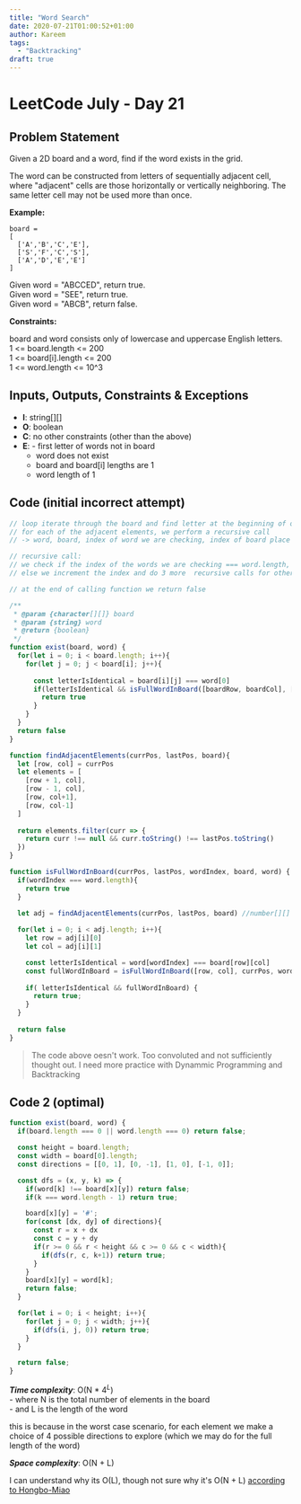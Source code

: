 ```yaml
---
title: "Word Search"
date: 2020-07-21T01:00:52+01:00
author: Kareem
tags:
  - "Backtracking"
draft: true
---
```


<!-- LeetCode month and day here -->
# LeetCode July - Day 21

## Problem Statement

Given a 2D board and a word, find if the word exists in the grid.

The word can be constructed from letters of sequentially adjacent cell, where "adjacent" cells are those horizontally or vertically neighboring. The same letter cell may not be used more than once.

**Example:**
```
board =
[
  ['A','B','C','E'],
  ['S','F','C','S'],
  ['A','D','E','E']
]
```

Given word = "ABCCED", return true.\
Given word = "SEE", return true.\
Given word = "ABCB", return false.

**Constraints:**

board and word consists only of lowercase and uppercase English letters.\
1 <= board.length <= 200\
1 <= board[i].length <= 200\
1 <= word.length <= 10^3


## Inputs, Outputs, Constraints & Exceptions
- **I**: string[][]
- **O**: boolean
- **C**: no other constraints (other than the above)
- **E**: - first letter of words not in board
  - word does not exist
  - board and board[i] lengths are 1
  - word length of 1

## Code (initial incorrect attempt)

```js
// loop iterate through the board and find letter at the beginning of our word
// for each of the adjacent elements, we perform a recursive call
// -> word, board, index of word we are checking, index of board place we just checked

// recursive call:
// we check if the index of the words we are checking === word.length, if so return true
// else we increment the index and do 3 more  recursive calls for other adjacent cells

// at the end of calling function we return false

/**
 * @param {character[][]} board
 * @param {string} word
 * @return {boolean}
 */
function exist(board, word) {
  for(let i = 0; i < board.length; i++){
    for(let j = 0; j < board[i]; j++){
  
      const letterIsIdentical = board[i][j] === word[0]
      if(letterIsIdentical && isFullWordInBoard([boardRow, boardCol], [null,null], 1, board, word)){
        return true
      }
    }
  }
  return false
}

function findAdjacentElements(currPos, lastPos, board){
  let [row, col] = currPos
  let elements = [
    [row + 1, col],
    [row - 1, col],
    [row, col+1],
    [row, col-1]
  ]
  
  return elements.filter(curr => {
    return curr !== null && curr.toString() !== lastPos.toString()
  })
}

function isFullWordInBoard(currPos, lastPos, wordIndex, board, word) {
  if(wordIndex === word.length){
    return true
  }

  let adj = findAdjacentElements(currPos, lastPos, board) //number[][]
  
  for(let i = 0; i < adj.length; i++){
    let row = adj[i][0]
    let col = adj[i][1]

    const letterIsIdentical = word[wordIndex] === board[row][col]
    const fullWordInBoard = isFullWordInBoard([row, col], currPos, wordIndex+1, board, word)
    
    if( letterIsIdentical && fullWordInBoard) { 
      return true;
    }
  }
  
  return false
}
```

> The code above oesn't work. Too convoluted and not sufficiently thought out. I need more practice with Dynammic Programming and Backtracking

## Code 2 (optimal)

```js
function exist(board, word) {
  if(board.length === 0 || word.length === 0) return false;

  const height = board.length;
  const width = board[0].length;
  const directions = [[0, 1], [0, -1], [1, 0], [-1, 0]];

  const dfs = (x, y, k) => {
    if(word[k] !== board[x][y]) return false;
    if(k === word.length - 1) return true;

    board[x][y] = '#';
    for(const [dx, dy] of directions){
      const r = x + dx
      const c = y + dy
      if(r >= 0 && r < height && c >= 0 && c < width){
        if(dfs(r, c, k+1)) return true;
      }
    }
    board[x][y] = word[k];
    return false;
  }

  for(let i = 0; i < height; i++){
    for(let j = 0; j < width; j++){
      if(dfs(i, j, 0)) return true;
    } 
  }

  return false;
}
```

**_Time complexity_**: O(N * $4^{L}$)\
\- where N is the total number of elements in the board\
\- and L is the length of the word

this is because in the worst case scenario, for each element we make a choice of 4 possible directions to explore (which we may do for the full length of the word)

**_Space complexity_**: O(N + L)

I can understand why its O(L), though not sure why it's O(N + L) [according to Hongbo-Miao](https://leetcode.com/problems/word-search/discuss/133078/Clean-JavaScript-solution)